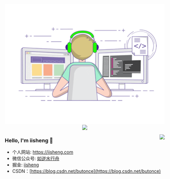 <p align="center">
  <img align="center" src="https://github.com/iisheng/iisheng/blob/master/developer.gif"/>

<img align="center" src="https://github-profile-trophy.vercel.app/?username=iisheng" style="max-width:100%;">

</p>

<img align="right" src="https://github-readme-stats.vercel.app/api?username=iisheng&show_icons=true&icon_color=805AD5&text_color=718096&bg_color=ffffff&hide_title=true" />




### Hello, I'm iisheng 👋


- 个人网站: https://iisheng.com
- 微信公众号: [如逆水行舟](https://img.iisheng.cn/qrcode_344.jpg)
- 掘金: [iisheng](https://juejin.im/user/448256476714525/posts)
- CSDN：[https://blog.csdn.net/butonce](https://blog.csdn.net/butonce)                                                                        
